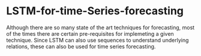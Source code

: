 # LSTM-for-time-Series-forecasting
Although there are so many state of the art techniques for forecasting, most of the times there are certain pre-requisites for implemeting a given technique. Since LSTM can also use sequences to understand underlying relations, these can also be used for time series forecasting. 
